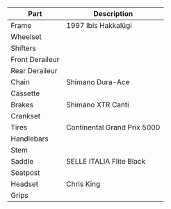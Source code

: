 
| Part            | Description                 |
| --------------- | --------------------------- |
| Frame           | 1997 Ibis Hakkalügi         |
| Wheelset        |                             |
| Shifters        |                             |
| Front Deraileur |                             |
| Rear Deraileur  |                             |
| Chain           | Shimano Dura-Ace            |
| Cassette        |                             |
| Brakes          | Shimano XTR Canti           |
| Crankset        |                             |
| Tires           | Continental Grand Prix 5000 |
| Handlebars      |                             |
| Stem            |                             |
| Saddle          | SELLE ITALIA Flite Black    |
| Seatpost        |                             |
| Headset         | Chris King                  |
| Grips           |                             |
